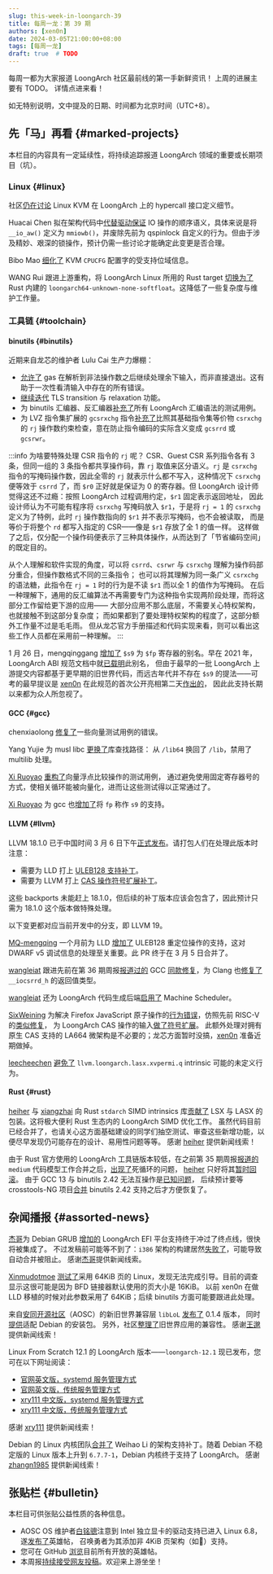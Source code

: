 ```yaml
---
slug: this-week-in-loongarch-39
title: 每周一龙：第 39 期
authors: [xen0n]
date: 2024-03-05T21:00:00+08:00
tags: [每周一龙]
draft: true  # TODO
---
```


每周一都为大家报道 LoongArch 社区最前线的第一手新鲜资讯！
上周的进展主要有 TODO。
详情点进来看！

<!-- truncate -->

如无特别说明，文中提及的日期、时间都为北京时间（UTC+8）。

## 先「马」再看 {#marked-projects}

本栏目的内容具有一定延续性，将持续追踪报道 LoongArch 领域的重要或长期项目（坑）。

### Linux {#linux}

社区[仍在讨论](https://lore.kernel.org/loongarch/20240302082532.1415200-1-maobibo@loongson.cn/T/#m6a08c8474fdcf83d7345f388793209164cb65725)
Linux KVM 在 LoongArch 上的 hypercall 接口定义细节。

Huacai Chen 拟在架构代码中[代替驱动保证](https://lore.kernel.org/loongarch/20240305143958.1752241-1-chenhuacai@loongson.cn/)
IO 操作的顺序语义，具体来说是将 `__io_aw()` 定义为 `mmiowb()`，并废除先前为
qspinlock 自定义的行为。但由于涉及精妙、艰深的锁操作，预计仍需一些讨论才能确定此变更是否合理。

Bibo Mao [细化了](https://lore.kernel.org/loongarch/20240305113343.1667480-1-maobibo@loongson.cn/)
KVM `CPUCFG` 配置字的受支持位域信息。

WANG Rui 跟进上游重构，将 LoongArch Linux 所用的 Rust target
[切换为了](https://lore.kernel.org/loongarch/20240304141426.163517-1-wangrui@loongson.cn/)
Rust 内建的 `loongarch64-unknown-none-softfloat`。这降低了一些复杂度与维护工作量。

### 工具链 {#toolchain}

#### binutils {#binutils}

近期来自龙芯的维护者 Lulu Cai 生产力爆棚：

* [允许了](https://sourceware.org/pipermail/binutils/2024-March/132839.html)
  gas 在解析到非法操作数之后继续处理余下输入，而非直接退出。这有助于一次性看清输入中存在的所有错误。
* [继续迭代](https://sourceware.org/pipermail/binutils/2024-March/132767.html)
  TLS transition 与 relaxation 功能。
* 为 binutils 汇编器、反汇编器[补充了](https://sourceware.org/pipermail/binutils/2024-February/132734.html)所有
  LoongArch 汇编语法的测试用例。
* 为 LVZ 指令集扩展的 `gcsrxchg` 指令[补充了](https://sourceware.org/pipermail/binutils/2024-February/132733.html)比照其基础指令集等价物
  `csrxchg` 的 `rj` 操作数约束检查，意在防止指令编码的实际含义变成 `gcsrrd` 或 `gcsrwr`。

:::info 为啥要特殊处理 CSR 指令的 `rj` 呢？
CSR、Guest CSR 系列指令各有 3 条，但同一组的 3 条指令都共享操作码，靠 `rj` 取值来区分语义。`rj`
是 `csrxchg` 指令的写掩码操作数，因此全零的 `rj` 就表示什么都不写入，这种情况下
`csrxchg` 便等效于 `csrrd` 了，而 `$r0` 正好就是保证为 0 的寄存器。但
LoongArch 设计师觉得这还不过瘾：按照 LoongArch 过程调用约定，`$r1` 固定表示返回地址，
因此设计师认为不可能有程序将 `csrxchg` 写掩码放入 `$r1`，于是将 `rj = 1` 的
`csrxchg` 定义为了特例，此时 `rj` 操作数指向的 `$r1` 并不表示写掩码，也不会被读取，
而是等价于将整个 `rd` 都写入指定的 CSR——像是 `$r1` 存放了全 1 的值一样。
这样做了之后，仅分配一个操作码便表示了三种具体操作，从而达到了「节省编码空间」的既定目的。

从个人理解和软件实现的角度，可以将 `csrrd`、`csrwr` 与 `csrxchg` 理解为操作码部分重合，但操作数格式不同的三条指令；
也可以将其理解为同一条广义 `csrxchg` 的语法糖，此指令在 `rj = 1` 时的行为是不读 `$r1` 而以全 1 的值作为写掩码。
在后一种理解下，通用的反汇编算法不再需要专门为这种指令实现两阶段处理，而将这部分工作留给更下游的应用——
大部分应用不那么底层，不需要关心特权架构，也就接触不到这部分复杂度；
而如果都到了要处理特权架构的程度了，这部分额外工作量不过是毛毛雨。
但从龙芯官方手册描述和代码实现来看，则可以看出这些工作人员都在采用前一种理解。
:::

1 月 26 日，mengqinggang [增加了](https://sourceware.org/git/?p=binutils-gdb.git;a=commitdiff;h=969f5c0e12c18595cbd16f2df73c4630d0635dfe)
`$s9` 为 `$fp` 寄存器的别名。早在 2021 年，LoongArch ABI 规范文档中就[已载明](https://github.com/loongson/LoongArch-Documentation/commit/de73529fa9f78e9796d97219af23c4f67b2b3de9)此别名，
但由于最早的一批 LoongArch 上游提交内容都基于更早期的旧世界代码，而远古年代并不存在
`$s9` 的提法——可考的最早提议是 [xen0n] 在此规范的首次公开亮相第二天[作出的](https://github.com/loongson/LoongArch-Documentation/pull/3#discussion_r684653367)，
因此此支持长期以来都为众人所忽视了。

[xen0n]: https://github.com/xen0n

#### GCC {#gcc}

chenxiaolong [修复了](https://gcc.gnu.org/pipermail/gcc-patches/2024-March/647255.html)一些向量测试用例的错误。

Yang Yujie 为 musl libc [更换了](https://gcc.gnu.org/pipermail/gcc-patches/2024-March/647240.html)库查找路径：
从 `/lib64` 换回了 `/lib`，禁用了 multilib 处理。

[Xi Ruoyao][xry111] [重构了](https://gcc.gnu.org/pipermail/gcc-patches/2024-March/647197.html)向量浮点比较操作的测试用例，
通过避免使用固定寄存器号的方式，使相关循环能被向量化，进而让这些测试得以正常通过了。

[Xi Ruoyao][xry111] 为 gcc 也[增加了](https://gcc.gnu.org/pipermail/gcc-patches/2024-March/647193.html)将
`fp` 称作 `s9` 的支持。

#### LLVM {#llvm}

LLVM 18.1.0 已于中国时间 3 月 6 日下午[正式发布](https://github.com/llvm/llvm-project/releases/tag/llvmorg-18.1.0)。请打包人们在处理此版本时注意：

* 需要为 LLD 打上 [ULEB128 支持补丁](https://github.com/llvm/llvm-project/pull/83983)。
* 需要为 LLVM 打上 [CAS 操作符号扩展补丁](https://github.com/llvm/llvm-project/pull/83750)。

这些 backports 未能赶上 18.1.0，但后续的补丁版本应该会包含了，因此预计只需为
18.1.0 这个版本做特殊处理。

以下变更都对应当前开发中的分支，即 LLVM 19。

[MQ-mengqing] 一个月前为 LLD [增加了](https://github.com/llvm/llvm-project/pull/81133)
ULEB128 重定位操作的支持，这对 DWARF v5 调试信息的处理至关重要。此 PR 终于在 3 月 5 日合并了。

[wangleiat] 跟进先前在第 36 期周报[报道过的](./2024-02-12-this-week-in-loongarch-36.md#gcc)
GCC [同款修复](https://gcc.gnu.org/pipermail/gcc-patches/2024-February/645016.html)，为
Clang 也[修复了](https://github.com/llvm/llvm-project/pull/84100)
`__iocsrrd_h` 的返回值类型。

[wangleiat] 还为 LoongArch 代码生成后端[启用了](https://github.com/llvm/llvm-project/pull/83759)
Machine Scheduler。

[SixWeining] 为解决 Firefox JavaScript 原子操作的[行为错误](https://bugzilla.mozilla.org/show_bug.cgi?id=1882301)，仿照先前
RISC-V 的[类似修复](https://github.com/llvm/llvm-project/commit/616289ed29225c0ddfe5699c7fdf42a0fcbe0ab4)，
为 LoongArch CAS 操作的输入[做了符号扩展](https://github.com/llvm/llvm-project/pull/83656)。
此额外处理对拥有原生 CAS 支持的 LA664 微架构是不必要的；龙芯方面暂时没搞，[xen0n] 准备近期做掉。

[leecheechen] [避免了](https://github.com/llvm/llvm-project/pull/82984)
`llvm.loongarch.lasx.xvpermi.q` intrinsic 可能的未定义行为。

[leecheechen]: https://github.com/leecheechen
[MQ-mengqing]: https://github.com/MQ-mengqing
[SixWeining]: https://github.com/SixWeining
[wangleiat]: https://github.com/wangleiat

#### Rust {#rust}

[heiher] 与 [xiangzhai] 向 Rust `stdarch` SIMD intrinsics 库[贡献了](https://github.com/rust-lang/stdarch/pull/1535)
LSX 与 LASX 的包装。这将极大便利 Rust 生态内的 LoongArch SIMD 优化工作。
虽然代码目前已经合并了，也请关心这方面基础建设的同学们抽空测试、审查这些新增功能，以便尽早发现仍可能存在的设计、易用性问题等等。
感谢 [heiher] 提供新闻线索！

由于 Rust 官方使用的 LoongArch 工具链版本较低，在之前第 35 期周报[报道的](./2024-02-05-this-week-in-loongarch-35.md#rust)
`medium` 代码模型工作合并之后，[出现了](https://github.com/rust-lang/rust/issues/121289)死循环的问题，
[heiher] 只好将其[暂时回滚](https://github.com/rust-lang/rust/pull/121291)。
由于 GCC 13 与 binutils 2.42 无法互操作是[已知问题](https://github.com/loongson-community/discussions/issues/41)，
后续预计要等 crosstools-NG 项目[合并](https://github.com/crosstool-ng/crosstool-ng/pull/2095)
binutils 2.42 支持之后才方便恢复了。

[heiher]: https://github.com/heiher
[xiangzhai]: https://github.com/xiangzhai

## 杂闻播报 {#assorted-news}

[杰哥][jiegec]为 Debian GRUB [增加的](https://salsa.debian.org/grub-team/grub/-/merge_requests/42)
LoongArch EFI 平台支持终于冲过了终点线，很快将被集成了。
不过发稿前可能等不到了：`i386` 架构的构建居然[失败了](https://salsa.debian.org/grub-team/grub/-/jobs/5410444)，可能导致自动合并被阻止。
感谢[杰哥][jiegec]提供新闻线索。

[Xinmudotmoe] [测试了](https://github.com/loongson-community/discussions/issues/47)采用
64KiB 页的 Linux，发现无法完成引导。目前的调查显示这很可能是因为 BFD 链接器默认使用的页大小是 16KiB。
以前 xen0n 在做 LLD 移植的时候对此参数采用了 64KiB；后续 binutils 方面可能要跟进此处理。

来自[安同开源社区][aosc]（AOSC）的新旧世界兼容层 `libLoL`
[发布了](https://liblol.aosc.io/docs/dev/changelog/#014) 0.1.4 版本，
同时[提供](https://github.com/AOSC-Dev/liblol/releases/tag/debian%2Fv0.1.4-1)适配
Debian 的安装包。
另外，社区[整理了](https://liblol.aosc.io/docs/apps/)旧世界应用的兼容性。
感谢[王邈][shankerwangmiao]提供新闻线索！

[aosc]: https://aosc.io

Linux From Scratch 12.1 的 LoongArch 版本——`loongarch-12.1` 现已发布，您可在以下网址阅读：

* [官网英文版，systemd 服务管理方式](https://www.linuxfromscratch.org/~xry111/lfs/view/loongarch-12.1-systemd/)
* [官网英文版，传统服务管理方式](https://www.linuxfromscratch.org/~xry111/lfs/view/loongarch-12.1/)
* [xry111 中文版，systemd 服务管理方式](https://lfs.xry111.site/zh_CN/loongarch-12.1-systemd/)
* [xry111 中文版，传统服务管理方式](https://lfs.xry111.site/zh_CN/loongarch-12.1/)

感谢 [xry111] 提供新闻线索！

Debian 的 Linux 内核团队[合并了](https://salsa.debian.org/kernel-team/linux/-/merge_requests/879)
Weihao Li 的架构支持补丁。随着 Debian 不稳定版的 Linux 版本上升到 `6.7.7-1`，Debian
内核终于支持了 LoongArch。
感谢 [zhangn1985] 提供新闻线索！

[jiegec]: https://github.com/jiegec
[shankerwangmiao]: https://github.com/shankerwangmiao
[Xinmudotmoe]: https://github.com/Xinmudotmoe
[xry111]: https://github.com/xry111
[zhangn1985]: https://github.com/zhangn1985

## 张贴栏 {#bulletin}

本栏目可供张贴公益性质的各种信息。

* AOSC OS 维护者[白铭骢][MingcongBai]注意到 Intel 独立显卡的驱动支持已进入
  Linux 6.8，遂[发布了](https://github.com/loongson-community/discussions/issues/46)英雄帖，
  召唤勇者为其添加非 4KiB 页架构（如:dragon:）支持。
* 您可在 GitHub [浏览](https://github.com/loongson-community/discussions/labels/%E8%8B%B1%E9%9B%84%E5%B8%96)目前所有开放的英雄帖。
* 本周报[持续接受网友投稿][call-for-submissions]。欢迎来上游坐坐！

[MingcongBai]: https://github.com/MingcongBai
[call-for-submissions]: https://github.com/loongson-community/areweloongyet/issues/16
